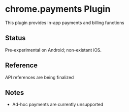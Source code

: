 # chrome.payments Plugin

This plugin provides in-app payments and billing functions

## Status

Pre-experimental on Android; non-existant iOS.

## Reference

API references are being finalized

## Notes

* Ad-hoc payments are currently unsupported

